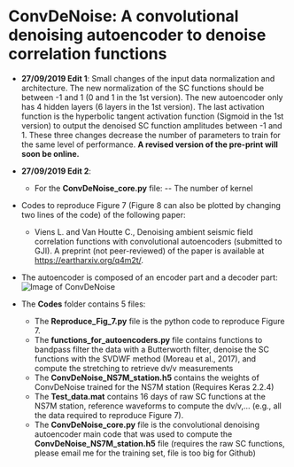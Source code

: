 # ConvDeNoise: A convolutional denoising autoencoder to denoise correlation functions

* **27/09/2019 Edit 1**: Small changes of the input data normalization and architecture. The new normalization of the SC functions should be between -1 and 1 (0 and 1 in the 1st version). The new autoencoder only has 4 hidden layers (6 layers in the 1st version). The last activation function is the hyperbolic tangent activation function (Sigmoid in the 1st version) to output the denoised SC function amplitudes between -1 and 1. These three changes decrease the number of parameters to train for the same level of performance. **A revised version of the pre-print will soon be online.**

* **27/09/2019 Edit 2**: 
  - For the **ConvDeNoise_core.py** file: 
    -- The number of kernel 

* Codes to reproduce Figure 7 (Figure 8 can also be plotted by changing two lines of the code) of the following paper:
  - Viens L. and Van Houtte C., Denoising ambient seismic field correlation functions with convolutional autoencoders (submitted to GJI). A preprint (not peer-reviewed) of the paper is available at https://eartharxiv.org/q4m2t/.
  
* The autoencoder is composed of an encoder part and a decoder part:
![Image of ConvDeNoise](https://github.com/lviens/ConvDeNoise/blob/master/ConvDeNoise_architecture.png)


* The **Codes** folder contains 5 files: 
  - The **Reproduce_Fig_7.py** file is the python code to reproduce Figure 7.
  - The **functions_for_autoencoders.py** file contains functions to bandpass filter the data with a Butterworth filter, denoise the SC functions with the SVDWF method (Moreau et al., 2017), and compute the stretching to retrieve dv/v measurements
  - The **ConvDeNoise_NS7M_station.h5** contains the weights of ConvDeNoise trained for the NS7M station (Requires Keras 2.2.4)
  - The **Test_data.mat** contains 16 days of raw SC functions at the NS7M station, reference waveforms to compute the dv/v,... (e.g., all the data required to reproduce Figure 7).
  - The **ConvDeNoise_core.py** file is the convolutional denoising autoencoder main code that was used to compute the **ConvDeNoise_NS7M_station.h5** file (requires the raw SC functions, please email me for the training set, file is too big for Github)
 
